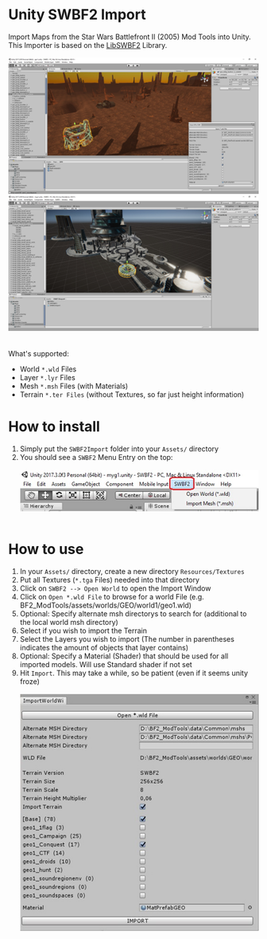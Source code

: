 # Unity SWBF2 Import

Import Maps from the Star Wars Battlefront II (2005) Mod Tools into Unity.<br />
This Importer is based on the [LibSWBF2](https://github.com/Ben1138/LibSWBF2) Library.
<br /><br />
![](Screenshots/unity2.jpg)
![](Screenshots/unity3.jpg)
<br /><br /><br />
What's supported:
- World ```*.wld``` Files
- Layer ```*.lyr``` Files
- Mesh ```*.msh``` Files (with Materials)
- Terrain ```*.ter Files``` (without Textures, so far just height information)

# How to install
1. Simply put the ```SWBF2Import``` folder into your ```Assets/``` directory
2. You should see a ```SWBF2``` Menu Entry on the top:
<br /><br />
![](Screenshots/menu.jpg)
<br /><br />

# How to use
1. In your ```Assets/``` directory, create a new directory ```Resources/Textures```
2. Put all Textures (```*.tga``` Files) needed into that directory
3. Click on ```SWBF2 --> Open World``` to open the Import Window
4. Click on ```Open *.wld File``` to browse for a world File (e.g. BF2_ModTools/assets/worlds/GEO/world1/geo1.wld)
5. Optional: Specify alternate msh directorys to search for (additional to the local world msh directory)
6. Select if you wish to import the Terrain
7. Select the Layers you wish to import (The number in parentheses indicates the amount of objects that layer contains)
8. Optional: Specify a Material (Shader) that should be used for all imported models. Will use Standard shader if not set
9. Hit ```Import```. This may take a while, so be patient (even if it seems unity froze)
<br /><br />
![](Screenshots/importer.jpg)
